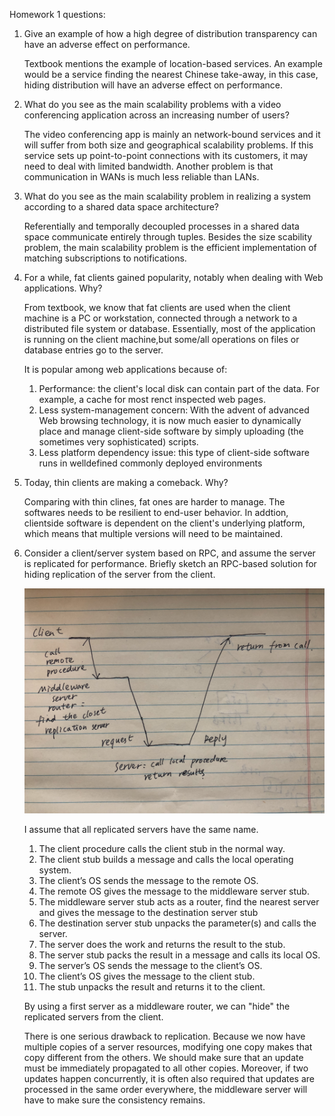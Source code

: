 Homework 1 questions: 

1. Give an example of how a high degree of distribution transparency can have an adverse effect on performance.

    Textbook mentions the example of location-based services. An example would be a service finding the nearest Chinese take-away, in this case, hiding distribution will have an adverse effect on performance. 

2. What do you see as the main scalability problems with a video conferencing application across an increasing number of users?

    The video conferencing app is mainly an network-bound services and it will suffer from both size and geographical scalability problems. If this service sets up point-to-point connections with its customers, it may need to deal with limited bandwidth. Another problem is that communication in WANs is much less reliable than LANs. 
 
3. What do you see as the main scalability problem in realizing a system according to a shared data space architecture?

    Referentially and temporally decoupled processes in a shared data space communicate entirely through tuples. Besides the size scability problem, the main scalability problem is the efficient implementation of matching subscriptions to notifications. 

4. For a while, fat clients gained popularity, notably when dealing with Web applications. Why?

    From textbook, we know that fat clients are used when the client machine is a PC or workstation, connected through a network to a distributed file system or database. Essentially, most of the application is running on the client machine,but some/all operations on files or database entries go to the server. 

    It is popular among web applications because of:
     1. Performance: the client's local disk can contain part of the data. For example, a cache for most renct inspected web pages.
     2. Less system-management concern: With the advent of advanced Web browsing technology, it is now much easier to dynamically place and manage client-side software by simply uploading (the sometimes very sophisticated) scripts.
     3. Less platform dependency issue: this type of client-side software runs in welldefined commonly deployed environments


5. Today, thin clients are making a comeback. Why?

    Comparing with thin clines, fat ones are harder to manage. The softwares needs to be resilient to end-user behavior. In addtion, clientside software is dependent on the client's underlying platform, which means that multiple versions will need to be maintained. 

6. Consider a client/server system based on RPC, and assume the server is replicated for performance.  Briefly sketch an RPC-based solution for hiding replication of the server from the client.
   
    ![](./IMG_3044.jpg)

    I assume that all replicated servers have the same name. 

   1. The client procedure calls the client stub in the normal way.
   2. The client stub builds a message and calls the local operating system.
   3. The client’s OS sends the message to the remote OS.
   4. The remote OS gives the message to the middleware server stub.
   5. The middleware server stub acts as a router, find the nearest server and gives the message to the destination server stub
   6. The destination server stub unpacks the parameter(s) and calls the server.
   7. The server does the work and returns the result to the stub.
   8. The server stub packs the result in a message and calls its local OS.
   9. The server’s OS sends the message to the client’s OS.
   10. The client’s OS gives the message to the client stub.
   11. The stub unpacks the result and returns it to the client.

   By using a first server as a middleware router, we can "hide" the replicated servers from the client. 


   There is one serious drawback to replication. Because we now have multiple copies of a server resources, modifying one copy makes that copy different from the others. We should make sure that an update must be immediately propagated to all other copies. Moreover, if two updates happen concurrently, it is often also required that updates are processed in the same order everywhere, the middleware server will have to make sure the consistency remains. 